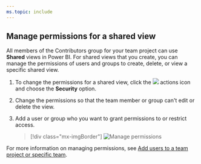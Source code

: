 ```yaml
---
ms.topic: include
---
```



## Manage permissions for a shared view

All members of the Contributors group for your team project can use **Shared** views in Power BI. For shared views that you create, you can manage the permissions of users and groups to create, delete, or view a specific shared view.

1. To change the permissions for a shared view, click the ![](/vsts/report/_img/icons/actions-icon.png) actions icon and choose the **Security** option.

1. Change the permissions so that the team member or group can't edit or delete the view.

1. Add a user or group who you want to grant permissions to or restrict access.

   > [!div class="mx-imgBorder"]
   > ![Manage permissions](/vsts/report/analytics/_img/editable-views/view-permissions.png)

For more information on managing permissions, see [Add users to a team project or specific team](/vsts/security/add-users-team-project).

